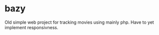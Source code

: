 # bazy

Old simple web project for tracking movies using mainly php.
Have to yet implement responsivness.
